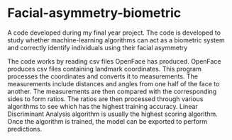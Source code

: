# Facial-asymmetry-biometric
A code developed during my final year project. The code is developed to study whether machine-learning algorithms can act as a biometric system and correctly identify individuals using their facial asymmetry

The code works by reading csv files OpenFace has produced. OpenFace produces csv files containing landmark coordinates. This program processes the coordinates and converts it to measurements. The measurements include distances and angles from one half of the face to another. The measurements are then compared with the corresponding sides to form ratios. The ratios are then processed through various algorithms to see which has the highest training accuracy. Linear Discriminant Analysis algorithm is usually the highest scoring algorithm. Once the algorithm is trained, the model can be exported to perform predictions.
